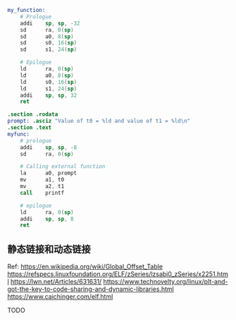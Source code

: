 
```S
my_function:
    # Prologue
    addi    sp, sp, -32
    sd      ra, 0(sp)
    sd      a0, 8(sp)
    sd      s0, 16(sp)
    sd      s1, 24(sp)

    # Epilogue
    ld      ra, 0(sp)
    ld      a0, 8(sp)
    ld      s0, 16(sp)
    ld      s1, 24(sp)
    addi    sp, sp, 32
    ret
```

```S
.section .rodata
prompt: .asciz "Value of t0 = %ld and value of t1 = %ld\n"
.section .text
myfunc:
    # prologue
    addi    sp, sp, -8
    sd      ra, 0(sp)

    # Calling external function
    la      a0, prompt
    mv      a1, t0
    mv      a2, t1
    call    printf

    # epilogue
    ld      ra, 0(sp)
    addi    sp, sp, 8
    ret
```

## 静态链接和动态链接


Ref:
https://en.wikipedia.org/wiki/Global_Offset_Table
https://refspecs.linuxfoundation.org/ELF/zSeries/lzsabi0_zSeries/x2251.html
https://lwn.net/Articles/631631/
https://www.technovelty.org/linux/plt-and-got-the-key-to-code-sharing-and-dynamic-libraries.html
https://www.caichinger.com/elf.html

TODO
